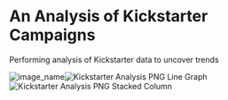 # An Analysis of Kickstarter Campaigns
Performing analysis of Kickstarter data to uncover trends 

![image_name](path/to/image_name.png)![Kickstarter Analysis PNG Line Graph](https://user-images.githubusercontent.com/103234661/173573536-41a7c18f-fe8d-43eb-b87d-44f0dcc3caf8.png)
![Kickstarter Analysis PNG Stacked Column](https://user-images.githubusercontent.com/103234661/173573546-ae5e6d64-c28d-4c3a-b98b-b927c6ea9675.png)
